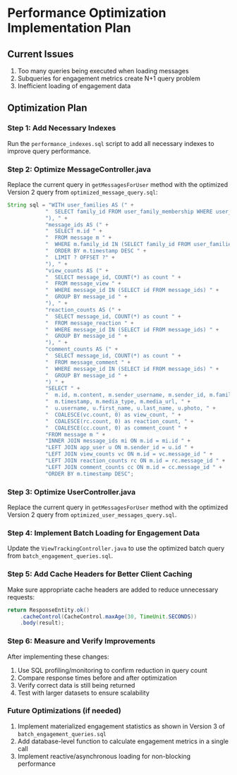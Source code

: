 # Performance Optimization Implementation Plan

## Current Issues
1. Too many queries being executed when loading messages
2. Subqueries for engagement metrics create N+1 query problem
3. Inefficient loading of engagement data

## Optimization Plan

### Step 1: Add Necessary Indexes
Run the `performance_indexes.sql` script to add all necessary indexes to improve query performance.

### Step 2: Optimize MessageController.java
Replace the current query in `getMessagesForUser` method with the optimized Version 2 query from `optimized_message_query.sql`:

```java
String sql = "WITH user_families AS (" +
            "  SELECT family_id FROM user_family_membership WHERE user_id = ?" +
            "), " +
            "message_ids AS (" +
            "  SELECT m.id " +
            "  FROM message m " +
            "  WHERE m.family_id IN (SELECT family_id FROM user_families) " +
            "  ORDER BY m.timestamp DESC " +
            "  LIMIT ? OFFSET ?" +
            "), " +
            "view_counts AS (" +
            "  SELECT message_id, COUNT(*) as count " +
            "  FROM message_view " +
            "  WHERE message_id IN (SELECT id FROM message_ids) " +
            "  GROUP BY message_id " +
            "), " +
            "reaction_counts AS (" +
            "  SELECT message_id, COUNT(*) as count " +
            "  FROM message_reaction " +
            "  WHERE message_id IN (SELECT id FROM message_ids) " +
            "  GROUP BY message_id " +
            "), " +
            "comment_counts AS (" +
            "  SELECT message_id, COUNT(*) as count " +
            "  FROM message_comment " +
            "  WHERE message_id IN (SELECT id FROM message_ids) " +
            "  GROUP BY message_id " +
            ") " +
            "SELECT " +
            "  m.id, m.content, m.sender_username, m.sender_id, m.family_id, " +
            "  m.timestamp, m.media_type, m.media_url, " +
            "  u.username, u.first_name, u.last_name, u.photo, " +
            "  COALESCE(vc.count, 0) as view_count, " +
            "  COALESCE(rc.count, 0) as reaction_count, " +
            "  COALESCE(cc.count, 0) as comment_count " +
            "FROM message m " +
            "INNER JOIN message_ids mi ON m.id = mi.id " +
            "LEFT JOIN app_user u ON m.sender_id = u.id " +
            "LEFT JOIN view_counts vc ON m.id = vc.message_id " +
            "LEFT JOIN reaction_counts rc ON m.id = rc.message_id " +
            "LEFT JOIN comment_counts cc ON m.id = cc.message_id " +
            "ORDER BY m.timestamp DESC";
```

### Step 3: Optimize UserController.java
Replace the current query in `getMessagesForUser` method with the optimized Version 2 query from `optimized_user_messages_query.sql`.

### Step 4: Implement Batch Loading for Engagement Data
Update the `ViewTrackingController.java` to use the optimized batch query from `batch_engagement_queries.sql`.

### Step 5: Add Cache Headers for Better Client Caching
Make sure appropriate cache headers are added to reduce unnecessary requests:

```java
return ResponseEntity.ok()
    .cacheControl(CacheControl.maxAge(30, TimeUnit.SECONDS))
    .body(result);
```

### Step 6: Measure and Verify Improvements
After implementing these changes:
1. Use SQL profiling/monitoring to confirm reduction in query count
2. Compare response times before and after optimization
3. Verify correct data is still being returned
4. Test with larger datasets to ensure scalability

### Future Optimizations (if needed)
1. Implement materialized engagement statistics as shown in Version 3 of `batch_engagement_queries.sql`
2. Add database-level function to calculate engagement metrics in a single call
3. Implement reactive/asynchronous loading for non-blocking performance 
